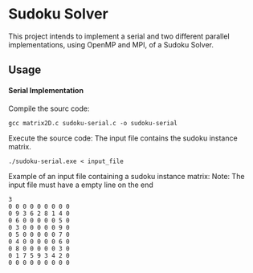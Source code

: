 # Sudoku Solver
This project intends to implement a serial and two different parallel implementations, using OpenMP and MPI, of a Sudoku Solver.

## Usage
#### Serial Implementation

Compile the sourc code:
    
    gcc matrix2D.c sudoku-serial.c -o sudoku-serial

Execute the source code:
The input file contains the sudoku instance matrix. 

    ./sudoku-serial.exe < input_file
 
 
   
Example of an input file containing a sudoku instance matrix:
Note: The input file must have a empty line on the end

    3
    0 0 0 0 0 0 0 0 0
    0 9 3 6 2 8 1 4 0
    0 6 0 0 0 0 0 5 0
    0 3 0 0 0 0 0 9 0
    0 5 0 0 0 0 0 7 0
    0 4 0 0 0 0 0 6 0
    0 8 0 0 0 0 0 3 0
    0 1 7 5 9 3 4 2 0
    0 0 0 0 0 0 0 0 0
